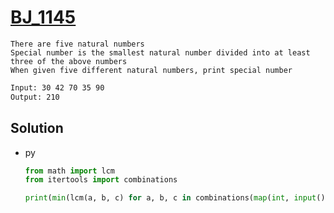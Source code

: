 # [BJ_1145](https://acmicpc.net/problem/1145)

```en
There are five natural numbers
Special number is the smallest natural number divided into at least three of the above numbers
When given five different natural numbers, print special number
```

```txt
Input: 30 42 70 35 90
Output: 210
```

## Solution

* py

  ```py
  from math import lcm
  from itertools import combinations

  print(min(lcm(a, b, c) for a, b, c in combinations(map(int, input().split()), 3)))
  ```
